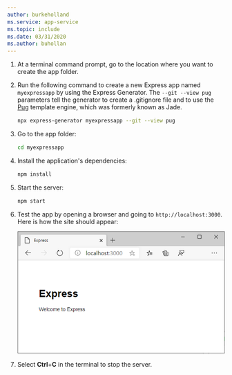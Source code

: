 ```yaml
---
author: burkeholland
ms.service: app-service  
ms.topic: include
ms.date: 03/31/2020
ms.author: buhollan
---
```


1. At a terminal command prompt, go to the location where you want to create the app folder.

1. Run the following command to create a new Express app named `myexpressapp` by using the Express Generator. The `--git --view pug` parameters tell the generator to create a .gitignore file and to use the [Pug](https://pugjs.org/api/getting-started.html) template engine, which was formerly known as Jade.

    ```bash
    npx express-generator myexpressapp --git --view pug
    ```

1. Go to the app folder:

    ```bash
    cd myexpressapp
    ```

1. Install the application's dependencies:

    ```bash
    npm install
    ```

1. Start the server:

    ```bash
    npm start
    ```

1. Test the app by opening a browser and going to `http://localhost:3000`. Here is how the site should appear:

    ![Running the Express application](../media/deploy-azure/express.png)

1. Select **Ctrl**+**C** in the terminal to stop the server.
 
